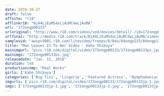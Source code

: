 ```yaml
---
date: 2018-10-27
draft: false
affsite: "r18"
afflinkr18: "NjA4LjEuMS4xLjAuMC4wLjAuMA"
url: "172ongp00133"
urloriginal: "http://www.r18.com/videos/vod/movies/detail/-/id=172ongp00133"
urlfinal: "http://media.r18.com/track/NjA4LjEuMS4xLjAuMC4wLjAuMA/videos/vod/movies/detail/-/id=172ongp00133"
samplevid: "awspv3001.r18.com/litevideo/freepv/8/84o/84ongp133/84ongp133_dmb_w.mp4"
title: "Man Leaves It To Her Video - Kaho Shibuya"
mainimgurl: "pics.r18.com/digital/video/172ongp00133/172ongp00133ps.jpg"
mainimgs: "172ongp00133ps.jpg"
releasedate: "Jan. 12, 2018"
duration: 148
productioncomp: "Real Works"
girls: ['Kaho Shibuya']
categories: ['Big Tits', 'Lingerie', 'Featured Actress', 'Nymphomaniac', 'Cowgirl', 'Idol & Celebrity', 'Handjob', 'Squirting', 'Facial', 'Dirty Talk']
imgurls: ['pics.r18.com/digital/video/172ongp00133/172ongp00133jp-1.jpg', 'pics.r18.com/digital/video/172ongp00133/172ongp00133jp-2.jpg', 'pics.r18.com/digital/video/172ongp00133/172ongp00133jp-3.jpg', 'pics.r18.com/digital/video/172ongp00133/172ongp00133jp-4.jpg', 'pics.r18.com/digital/video/172ongp00133/172ongp00133jp-5.jpg', 'pics.r18.com/digital/video/172ongp00133/172ongp00133jp-6.jpg', 'pics.r18.com/digital/video/172ongp00133/172ongp00133jp-7.jpg', 'pics.r18.com/digital/video/172ongp00133/172ongp00133jp-8.jpg', 'pics.r18.com/digital/video/172ongp00133/172ongp00133jp-9.jpg', 'pics.r18.com/digital/video/172ongp00133/172ongp00133jp-10.jpg', 'pics.r18.com/digital/video/172ongp00133/172ongp00133jp-11.jpg', 'pics.r18.com/digital/video/172ongp00133/172ongp00133jp-12.jpg', 'pics.r18.com/digital/video/172ongp00133/172ongp00133jp-13.jpg', 'pics.r18.com/digital/video/172ongp00133/172ongp00133jp-14.jpg', 'pics.r18.com/digital/video/172ongp00133/172ongp00133jp-15.jpg', 'pics.r18.com/digital/video/172ongp00133/172ongp00133jp-16.jpg', 'pics.r18.com/digital/video/172ongp00133/172ongp00133jp-17.jpg', 'pics.r18.com/digital/video/172ongp00133/172ongp00133jp-18.jpg', 'pics.r18.com/digital/video/172ongp00133/172ongp00133jp-19.jpg', 'pics.r18.com/digital/video/172ongp00133/172ongp00133jp-20.jpg']
imgs: ['172ongp00133jp-1.jpg', '172ongp00133jp-2.jpg', '172ongp00133jp-3.jpg', '172ongp00133jp-4.jpg', '172ongp00133jp-5.jpg', '172ongp00133jp-6.jpg', '172ongp00133jp-7.jpg', '172ongp00133jp-8.jpg', '172ongp00133jp-9.jpg', '172ongp00133jp-10.jpg', '172ongp00133jp-11.jpg', '172ongp00133jp-12.jpg', '172ongp00133jp-13.jpg', '172ongp00133jp-14.jpg', '172ongp00133jp-15.jpg', '172ongp00133jp-16.jpg', '172ongp00133jp-17.jpg', '172ongp00133jp-18.jpg', '172ongp00133jp-19.jpg', '172ongp00133jp-20.jpg']
---
```

